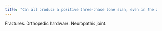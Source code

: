 ```yaml
---
title: "Can all produce a positive three-phase bone scan, even in the absence of infection."
---
```

Fractures. Orthopedic hardware. Neuropathic joint.


